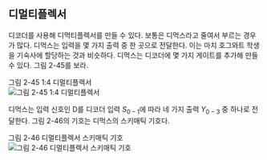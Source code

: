 ## 디멀티플렉서
디코더를 사용해 디먹티플렉서를 만들 수 있다. 보통은 디먹스라고 줄여서 부르는 경우가 많다. 디먹스는 입력을 몇 가지 출력 중 한 곳으로 전달한다. 이는 마치 호그와트 학생을 기숙사에 할당하는 것과 비슷하다. 디먹스는 디코더에 몇 가지 게이트를 추가해 만들 수 있다. 그림 2-45를 보라.

그림 2-45 1:4 디멀티플렉서\
![그림 2-45 1:4 디멀티플렉서](https://velog.velcdn.com/images/kmw89891/post/08c6cf1a-f1f0-4587-8880-280e7501ef94/image.png)

디먹스는 입력 신호인 D를 디코더 입력 $S_{0-1}$에 따라 네 가지 출력 $Y_{0-3}$ 중 하나로 전달한다. 그림 2-46의 기호는 디먹스의 스키매틱 기호다.

그림 2-46 디멀티플렉서 스키매틱 기호\
![그림 2-46 디멀티플렉서 스키매틱 기호](https://velog.velcdn.com/images/kmw89891/post/1071ce67-2aee-496f-9b2e-7a50cc7e54ef/image.png)

